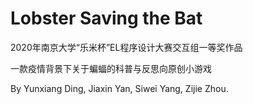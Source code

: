 # Lobster Saving the Bat
 2020年南京大学“乐米杯”EL程序设计大赛交互组一等奖作品

一款疫情背景下关于蝙蝠的科普与反思向原创小游戏

By Yunxiang Ding, Jiaxin Yan, Siwei Yang, Zijie Zhou.